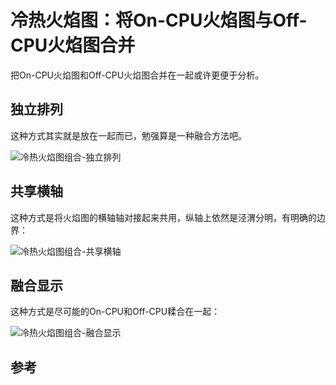 # 冷热火焰图：将On-CPU火焰图与Off-CPU火焰图合并

把On-CPU火焰图和Off-CPU火焰图合并在一起或许更便于分析。


## 独立排列

这种方式其实就是放在一起而已，勉强算是一种融合方法吧。

![冷热火焰图组合-独立排列](/img/linux/cpu-mysql-filt-500.png)

## 共享横轴

这种方式是将火焰图的横轴轴对接起来共用，纵轴上依然是泾渭分明，有明确的边界：

![冷热火焰图组合-共享横轴](/img/linux/hotcoldthread-kernel.svg)

## 融合显示

这种方式是尽可能的On-CPU和Off-CPU糅合在一起：

![冷热火焰图组合-融合显示](/img/linux/eflame-blocking.png)



## 参考
